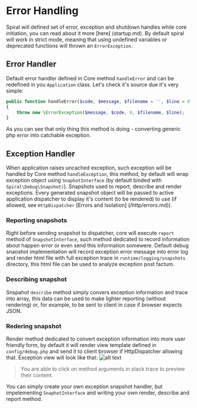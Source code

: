 # Error Handling
Spiral will defined set of error, exception and shutdown handles while core initiation, you can read about it more [here] (startup.md). By default spiral will work in 
strict mode, meaning that using undefined variables or deprecated functions will thrown an `ErrorException`.

## Error Handler
Default error handler defined in Core method `handleError` and can be redefined in you `Application` class. Let's check it's source due it's very simple:

```php
public function handleError($code, $message, $filename = '', $line = 0)
{
    throw new \ErrorException($message, $code, 0, $filename, $line);
}
```

As you can see that only thing this method is doing - converting generic php error into catchable exception.

## Exception Handler
When application raises uncached exception, such exception will be handled by Core method `handleException`, this method, by default will wrap exception object
using `SnaphotInterface` (by default binded with `Spiral\Debug\Snapshot)`). Snapshots used to report, describe and render exceptions. Every generated snapshot
object will be passed to active application dispatcher to display it's content (to be rendered) to use (if allowed, see `HttpDispatcher` [Errors and Isolation] (/http/errors.md)).

### Reporting snapshots
Right before sending snapshot to dispatcher, core will execute `report` method of `SnapshotInterface`, such method dedicated to record information about happen error
or even send this information somewere. Default debug snaoshot implementation will record exception error message into error log and render html file with full exception trace in `runtime/logging/snapshots` directory, this html file can be used to analyze exception post factum.

### Describing snapshot
Snspahot `describe` method simply convers exception information and trace into array, this data can be used to make lighter reporting (without rendering) or, for example,
to be sent to client in case if browser expects JSON.

### Redering snapshot
Render method dedicated to convert exception information into more user friendly form, by default it will render view template defined in `config/debug.php` and send
it to client browser if HttpDispatcher allowing that. Exception view will look like that:
![alt text](https://raw.githubusercontent.com/spiral/guide/master/resources/exception.png)

> You are able to click on method arguments in stack trace to preview their content.

You can simply create your own exception snapshot handler, but impelementing `SnaphotInterface` and writing your own render, describe and report method.
